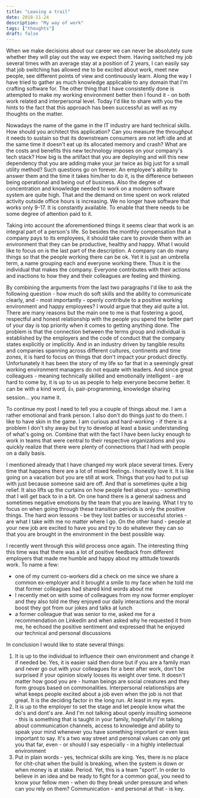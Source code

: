 ```yaml
---
title: "Leaving a trail"
date: 2018-11-24
description: "My way of work"
tags: ["thoughts"]
draft: false
---
```


When we make decisions about our career we can never be absolutely sure whether they will play out the way we expect them. Having switched my job several times with an average stay at a position of 2 years, I can easily say that job switching has allowed me to be excited about work, meet new people, see different points of view and continuously learn. Along the way I have tried to gather as much knowledge applicable to any domain that I'm crafting software for. The other thing that I have consistently done is attempted to make my working environment better then I found it - on both work related and interpersonal level. Today I'd like to share with you the hints to the fact that this approach has been successful as well as my thoughts on the matter.

Nowadays the name of the game in the IT industry are hard technical skills. How should you architect this application? Can you measure the throughput it needs to sustain so that its downstream consumers are not left idle and at the same time it doesn't eat up its allocated memory and crash? What are the costs and benefits this new technology imposes on your company's tech stack? How big is the artifact that you are deploying and will this new dependency that you are adding make your jar twice as big just for a small utility method? Such questions go on forever. An employee's ability to answer them and the time it takes him/her to do it, is the difference between being operational and being out of business. Also the degree of concentration and knowledge needed to work on a modern software system are quite high. That and the demand on time spent on work related activity outside office hours is increasing. We no longer have software that works only 9-17. It is constantly available. To enable that there needs to be some degree of attention paid to it.

Taking into account the aforementioned things it seems clear that work is an integral part of a person's life. So besides the monthly compensation that a company pays to its employees, it should take care to provide them with an environment that they can be productive, healthy and happy. What I would like to focus on is the last part of the description. A company can do many things so that the people working there can be ok. Yet it is just an umbrella term, a name grouping each and everyone working there. Thus it is the individual that makes the company. Everyone contributes with their actions and inactions to how they and their colleagues are feeling and thinking.

By combining the arguments from the last two paragraphs I'd like to ask the following question - how much do soft skills and the ability to communicate clearly, and - most importantly - openly contribute to a positive working environment and happy employees? I would argue that they aid quite a lot. There are many reasons but the main one to me is that fostering a good, respectful and honest relationship with the people you spend the better part of your day is top priority when it comes to getting anything done. The problem is that the connection between the terms group and individual is established by the employers and the code of conduct that the company states explicitly or implicitly. And in an industry driven by tangible results and companies spanning across different cultures, continents and time zones, it is hard to focus on things that don't impact your product directly. Unfortunately it has been the story of my life so far that in a seemingly great working environment managers do not equate with leaders. And since great colleagues - meaning technically skilled and emotionally intelligent - are hard to come by, it is up to us as people to help everyone become better. It can be with a kind word, :thumbsup:, pair-programming, knowledge sharing session... you name it.

To continue my post I need to tell you a couple of things about me. I am a rather emotional and frank person. I also don't do things just to do them. I like to have skin in the game. I am curious and hard-working - if there is a problem I don't shy away but try to develop at least a basic understanding of what's going on. Combine that with the fact I have been lucky enough to work in teams that were central to their respective organizations and you quickly realize that there were plenty of connections that I had with people on a daily basis.

I mentioned already that I have changed my work place several times. Every time that happens there are a lot of mixed feelings. I honestly love it. It is like going on a vacation but you are still at work. Things that you had to put up with just because someone said are off. And that is sometimes quite a big relief. It also lifts up the curtains on how people feel about you - something that I will get back to in a bit. On one hand there is a general sadness and sometimes negative emotions by the team that you are leaving. What I try to focus on when going through these transition periods is only the positive things. The hard won lessons - be they lost battles or successful stories - are what I take with me no matter where I go. On the other hand - people at your new job are excited to have you and try to do whatever they can so that you are brought in the environment in the best possible way.

I recently went through this wild process once again. The interesting thing this time was that there was a lot of positive feedback from different employers that made me humble and happy about my attitude towards work. To name a few:

- one of my current co-workers did a check on me since we share a common ex-employer and it brought a smile to my face when he told me that former colleagues had shared kind words about me
- I recently met on with some of colleagues from my now former employer and they also told me they enjoyed our daily interactions and the moral boost they got from our jokes and talks at lunch
- a former colleague that was senior to me, asked me for a recommendation on LinkedIn and when asked why he requested it from me, he echoed the positive sentiment and expressed that he enjoyed our technical and personal discussions

In conclusion I would like to state several things:

1. It is up to the individual to influence their own environment and change it if needed be. Yes, it is easier said then done but if you are a family man and never go out with your colleagues for a beer after work, don't be surprised if your opinion slowly looses its weight over time. It doesn't matter how good you are - human beings are social creatures and they form groups based on commonalities. Interpersonal relationships are what keeps people excited about a job even when the job is not that great. It is the deciding factor in the long run. At least in my eyes.
2. It is up to the employer to set the stage and let people know what the do's and dont's are. And I'm not talking about openly insulting someone - this is something that is taught in your family, hopefully! I'm talking about communication channels, access to knowledge and ability to speak your mind whenever you have something important or even less important to say. It's a two way street and personal values can only get you that far, even - or should I say especially - in a highly intellectual environment
3. Put in plain words - yes, technical skills are king. Yes, there is no place for chit-chat when the build is breaking, when the system is down or when money is at stake. Period. Yet, this is a team "sport". In order to believe in an idea and be ready to fight for a common goal, you need to know your fellow men - when do they break under pressure and when can you rely on them? Communication - and personal at that - is key.

